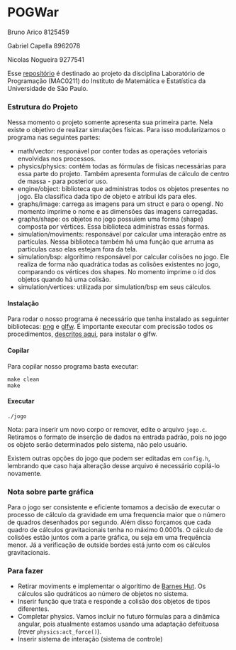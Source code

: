 # POGWar

Bruno Arico         8125459

Gabriel Capella     8962078

Nicolas Nogueira    9277541

Esse [reposítório](https://github.com/Brunoarico/POGWar/) é destinado ao projeto da disciplina Laboratório de Programação (MAC0211) do Instituto de Matemática e Estatística da Universidade de São Paulo.

### Estrutura do Projeto
Nessa momento o projeto somente apresenta sua primeira parte. Nela existe o objetivo de realizar simulações físicas. Para isso modularizamos o programa nas seguintes partes:

- math/vector: responável por conter todas as operações vetoriais envolvidas nos processos.
- physics/physics: contém todas as fórmulas de físicas necessárias para essa parte do projeto. Também apresenta formulas de cálculo de centro de massa - para posterior uso.
- engine/object: biblioteca que administras todos os objetos presentes no jogo. Ela classifica dada tipo de objeto e atribui ids para eles.
- graphs/image: carrega as imagens para um struct e para o opengl. No momento imprime o nome e as dimensões das imagens carregadas.
- graphs/shape: os objetos no jogo possuiem uma forma (shape) composta por vértices. Essa biblioteca administras essas formas.
- simulation/moviments: responsável por calcular uma interação entre as partículas. Nessa biblioteca também há uma função que arruma as partículas caso elas estejam fora da tela.
- simulation/bsp: algorítimo responsável por calcular colisões no jogo. Ele realiza de forma não quadrática todas as colisões existentes no jogo, comparando os vértices dos shapes. No momento imprime o id dos objetos quando há uma colisão.
- simulation/vertices: utilizada por simulation/bsp em seus cálculos.

#### Instalação
Para rodar o nosso programa é necessário que tenha instalado as seguinter bibliotecas: [png](http://www.libpng.org/pub/png/libpng.html) e [glfw](http://www.glfw.org/). É importante executar com precissão todos os procedimentos, [descritos aqui](http://www.glfw.org/docs/latest/compile.html), para instalar o glfw.

#### Copilar
Para copilar nosso programa basta executar:
```
make clean
make
```

#### Executar
```
./jogo
```

Nota: para inserir um novo corpo or remover, edite o arquivo `jogo.c`. Retiramos o formato de inserção de dados na entrada padrão, pois no jogo os objeto serão determinados pelo sistema, não pelo usuário.

Existem outras opções do jogo que podem ser editadas em `config.h`, lembrando que caso haja alteração desse arquivo é necessário copilá-lo novamente.

### Nota sobre parte gráfica

Para o jogo ser consistente e eficiente tomamos a decisão de executar o processo de cálculo da gravidade em uma frequencia maior que o número de quadros desenhados por segundo. Além disso forçamos que cada quadro de cálculos gravitacionais tenha no máximo 0.0001s. O cálculo de colisões estão juntos com a parte gráfica, ou seja em uma frequência menor. Já a verificação de outside bordes está junto com os cálculos gravitacionais.

### Para fazer

- Retirar moviments e implementar o algorítimo de [Barnes Hut](http://www.cs.princeton.edu/courses/archive/fall03/cs126/assignments/barnes-hut.html). Os cálculos são qudráticos ao número de objetos no sistema.
- Inserir função que trata e responde a colisão dos objetos de tipos diferentes.
- Completar physics. Vamos incluir no futuro fórmulas para a dinâmica angular, pois atualmente estamos usando uma adaptação defeituosa (rever `physics:act_force()`).
- Inserir sistema de interação (sistema de controle)




